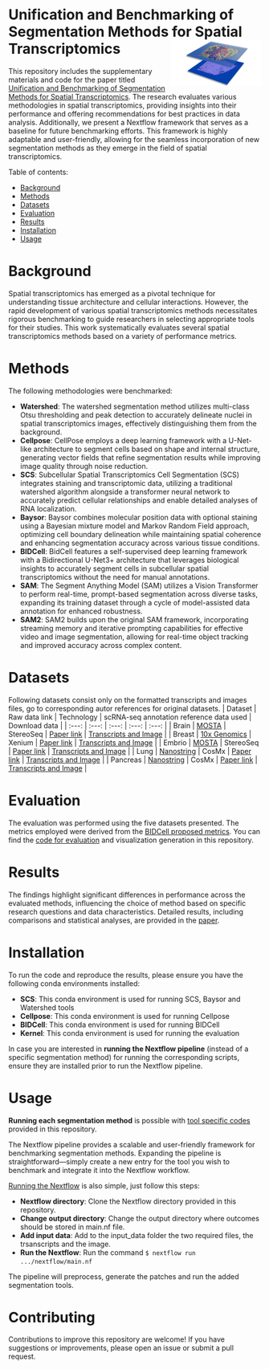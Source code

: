 Unification and Benchmarking of Segmentation Methods for Spatial Transcriptomics <img src="gaf/figures/st.jpeg" width="181px" align="right" />  
===========

This repository includes the supplementary materials and code for the paper titled [Unification and Benchmarking of Segmentation Methods for Spatial Transcriptomics](). The research evaluates various methodologies in spatial transcriptomics, providing insights into their performance and offering recommendations for best practices in data analysis. Additionally, we present a Nextflow framework that serves as a baseline for future benchmarking efforts. This framework is highly adaptable and user-friendly, allowing for the seamless incorporation of new segmentation methods as they emerge in the field of spatial transcriptomics.

Table of contents:
- [Background](#background)
- [Methods](#methods)
- [Datasets](#datasets)
- [Evaluation](#evaluation)
- [Results](#results)
- [Installation](#installation)
- [Usage](#usage)

# Background
Spatial transcriptomics has emerged as a pivotal technique for understanding tissue architecture and cellular interactions. However, the rapid development of various spatial transcriptomics methods necessitates rigorous benchmarking to guide researchers in selecting appropriate tools for their studies. This work systematically evaluates several spatial transcriptomics methods based on a variety of performance metrics.

# Methods
The following methodologies were benchmarked:

- **Watershed**: The watershed segmentation method utilizes multi-class Otsu thresholding and peak detection to accurately delineate nuclei in spatial transcriptomics images, effectively distinguishing them from the background.
- **Cellpose**: CellPose employs a deep learning framework with a U-Net-like architecture to segment cells based on shape and internal structure, generating vector fields that refine segmentation results while improving image quality through noise reduction.
- **SCS**: Subcellular Spatial Transcriptomics Cell Segmentation (SCS) integrates staining and transcriptomic data, utilizing a traditional watershed algorithm alongside a transformer neural network to accurately predict cellular relationships and enable detailed analyses of RNA localization.
- **Baysor**: Baysor combines molecular position data with optional staining using a Bayesian mixture model and Markov Random Field approach, optimizing cell boundary delineation while maintaining spatial coherence and enhancing segmentation accuracy across various tissue conditions.
- **BIDCell**: BidCell features a self-supervised deep learning framework with a Bidirectional U-Net3+ architecture that leverages biological insights to accurately segment cells in subcellular spatial transcriptomics without the need for manual annotations.
- **SAM**: The Segment Anything Model (SAM) utilizes a Vision Transformer to perform real-time, prompt-based segmentation across diverse tasks, expanding its training dataset through a cycle of model-assisted data annotation for enhanced robustness.
- **SAM2**: SAM2 builds upon the original SAM framework, incorporating streaming memory and iterative prompting capabilities for effective video and image segmentation, allowing for real-time object tracking and improved accuracy across complex content.

# Datasets
Following datasets consist only on the formatted transcripts and images files, go to corresponding autor references for original datasets.
| Dataset | Raw data link | Technology | scRNA-seq annotation reference data used | Download data |
|    :---:    |    :---:    |    :---:    |    :---:    |    :---:    |
| Brain | [MOSTA](https://db.cngb.org/stomics/mosta/download/) | StereoSeq | [Paper link](https://www.sciencedirect.com/science/article/pii/S0092867418308031) | [Transcripts and Image](https://figshare.com/s/bae16750c3e006eaccc8) |
| Breast | [10x Genomics](https://www.nature.com/articles/s41467-023-43458-x) | Xenium | [Paper link](https://www.nature.com/articles/s41588-021-00911-1) | [Transcripts and Image](https://figshare.com/s/20c57a21ac44fd150034) |
| Embrio | [MOSTA](https://db.cngb.org/stomics/mosta/download/) | StereoSeq | [Paper link](https://www.nature.com/articles/s41586-019-0969-x) | [Transcripts and Image](https://figshare.com/s/b110c99ba8990031b793) |
| Lung | [Nanostring](https://nanostring.com/products/cosmx-spatial-molecular-imager/ffpe-dataset/nsclc-ffpe-dataset/) | CosMx | [Paper link](https://www.nature.com/articles/s41588-022-01243-4) | [Transcripts and Image](https://figshare.com/s/a43bd679de1274f80e8a) |
| Pancreas | [Nanostring](https://nanostring.com/products/cosmx-spatial-molecular-imager/ffpe-dataset/cosmx-smi-human-pancreas-ffpe-dataset/) | CosMx | [Paper link](https://www.science.org/doi/10.1126/science.abl4896) | [Transcripts and Image](https://figshare.com/s/fc5beeb662a2ee1d455e) |

# Evaluation
The evaluation was performed using the five datasets presented. The metrics employed were derived from the [BIDCell proposed metrics](https://www.nature.com/articles/s41467-023-44560-w). You can find the [code for evaluation]() and visualization generation in this repository.

# Results
The findings highlight significant differences in performance across the evaluated methods, influencing the choice of method based on specific research questions and data characteristics. Detailed results, including comparisons and statistical analyses, are provided in the [paper]().

# Installation
To run the code and reproduce the results, please ensure you have the following conda environments installed:

- **SCS**: This conda environment is used for running SCS, Baysor and Watershed tools
- **Cellpose**: This conda environment is used for running Cellpose
- **BIDCell**: This conda environment is used for running BIDCell
- **Kernel**: This conda environment is used for running the evaluation

In case you are interested in **running the Nextflow pipeline** (instead of a specific segmentation method) for running the corresponding scripts, ensure they are installed prior to run the Nextflow pipeline.

# Usage
**Running each segmentation method** is possible with [tool specific codes]() provided in this repository.

The Nextflow pipeline provides a scalable and user-friendly framework for benchmarking segmentation methods. Expanding the pipeline is straightforward—simply create a new entry for the tool you wish to benchmark and integrate it into the Nextflow workflow.

[Running the Nextflow]() is also simple, just follow this steps:
- **Nextflow directory**: Clone the Nextflow directory provided in this repository.
- **Change output directory**: Change the output directory where outcomes should be stored in main.nf file.
- **Add input data**: Add to the input_data folder the two required files, the trsanscripts and the image.
- **Run the Nextflow**: Run the command 
      ```
      $ nextflow run .../nextflow/main.nf
      ```

The pipeline will preprocess, generate the patches and run the added segmentation tools.

# Contributing
Contributions to improve this repository are welcome! If you have suggestions or improvements, please open an issue or submit a pull request.
